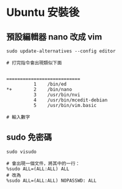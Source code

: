 # Ubuntu 安裝後

## 預設編輯器 nano 改成 vim

```shell
sudo update-alternatives --config editor

# 打完指令會出現類似下面


===========================
          1    /bin/ed
*+        2    /bin/nano
          3    /usr/bin/nvi
          4    /usr/bin/mcedit-debian
          5    /usr/bin/vim.basic
          
# 輸入數字          
```

## sudo 免密碼

```shell
sudo visudo

# 會出現一個文件，將其中的一行：
%sudo ALL=(ALL:ALL) ALL
# 改為
%sudo ALL=(ALL:ALL) NOPASSWD: ALL
```


